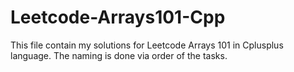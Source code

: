 # Leetcode-Arrays101-Cpp
This file contain my solutions for Leetcode Arrays 101 in Cplusplus language. The naming is done via order of the tasks. 
